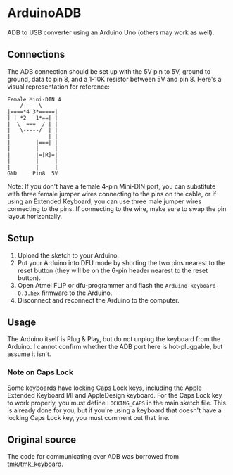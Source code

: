 # ArduinoADB
ADB to USB converter using an Arduino Uno (others may work as well).

## Connections
The ADB connection should be set up with the 5V pin to 5V, ground to ground, data to pin 8, and a 1-10K resistor between 5V and pin 8. Here's a visual representation for reference:
```
Female Mini-DIN 4
    /-----\
|====*4 3*=====|
| | *2   1*==| |
|  \  ===  / | |
|   \-----/  | |
|            | |
|        |===| |
|        |     |
|        |=[R]=|
|        |     |
|        |     |
GND     Pin8  5V
```
Note: If you don't have a female 4-pin Mini-DIN port, you can substitute with three female jumper wires connecting to the pins on the cable, or if using an Extended Keyboard, you can use three male jumper wires connecting to the pins. If connecting to the wire, make sure to swap the pin layout horizontally.

## Setup
1. Upload the sketch to your Arduino.
2. Put your Arduino into DFU mode by shorting the two pins nearest to the reset button (they will be on the 6-pin header nearest to the reset button).
3. Open Atmel FLIP or dfu-programmer and flash the `Arduino-keyboard-0.3.hex` firmware to the Arduino.
4. Disconnect and reconnect the Arduino to the computer.

## Usage
The Arduino itself is Plug & Play, but do not unplug the keyboard from the Arduino. I cannot confirm whether the ADB port here is hot-pluggable, but assume it isn't.

### Note on Caps Lock
Some keyboards have locking Caps Lock keys, including the Apple Extended Keyboard I/II and AppleDesign keyboard. For the Caps Lock key to work properly, you must define `LOCKING_CAPS` in the main sketch file. This is already done for you, but if you're using a keyboard that doesn't have a locking Caps Lock key, you must comment out that line.

## Original source
The code for communicating over ADB was borrowed from [tmk/tmk_keyboard](https://github.com/tmk/tmk_keyboard/blob/master/tmk_core/protocol/adb.c).
